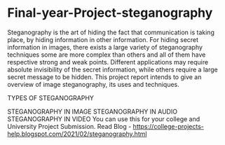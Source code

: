 # Final-year-Project-steganography
Steganography is the art of hiding the fact that communication is taking place, by hiding information in other information. For hiding secret information in images, there exists a large variety of steganography techniques some are more complex than others and all of them have respective strong and weak points. Different applications may require absolute invisibility of the secret information, while others require a large secret message to be hidden. This project report intends to give an overview of image steganography, its uses and techniques.

TYPES OF STEGANOGRAPHY

STEGANOGRAPHY IN IMAGE
STEGANOGRAPHY IN AUDIO
STEGANOGRAPHY IN VIDEO
You can use this for your college and University Project Submission.
Read Blog - https://college-projects-help.blogspot.com/2021/02/steganography.html

